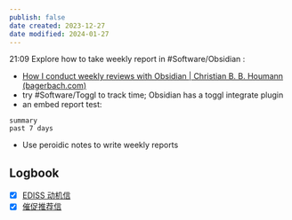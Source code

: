```yaml
---
publish: false
date created: 2023-12-27
date modified: 2024-01-27
---
```

21:09
Explore how to take weekly report in #Software/Obsidian :
+ [How I conduct weekly reviews with Obsidian | Christian B. B. Houmann (bagerbach.com)](https://bagerbach.com/blog/weekly-review-obsidian)
+ try #Software/Toggl to track time; Obsidian has a toggl integrate plugin
+ an embed report test:
```toggl
summary
past 7 days
```
+ Use peroidic notes to write weekly reports

## Logbook
- [x] [EDISS 动机信](things:///show?id=QQrV9Tmfs5wbtXEjDqdqCx)
- [x] [催促推荐信](things:///show?id=VipoB28sLtSfjoxYDo9Vg9)
